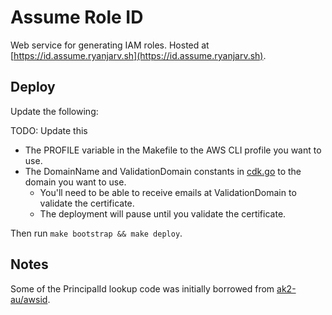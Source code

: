 # Assume Role ID

Web service for generating IAM roles. Hosted at [https://id.assume.ryanjarv.sh](https://id.assume.ryanjarv.sh).

## Deploy

Update the following: 

TODO: Update this

* The PROFILE variable in the Makefile to the AWS CLI profile you want to use. 
* The DomainName and ValidationDomain constants in [cdk.go](./cdk.go) to the domain you want to use.
  * You'll need to be able to receive emails at ValidationDomain to validate the certificate.
  * The deployment will pause until you validate the certificate.

Then run `make bootstrap && make deploy`.


## Notes

Some of the PrincipalId lookup code was initially borrowed from [ak2-au/awsid](https://github.com/ak2-au/awsid).
